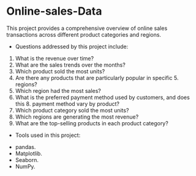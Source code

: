 # Online-sales-Data

This project provides a comprehensive overview of online sales transactions across different product categories and regions.

* Questions addressed by this project include:

1. What is the revenue over time?
2. What are the sales trends over the months?
3. Which product sold the most units?
4. Are there any products that are particularly popular in specific 5. regions?
6. Which region had the most sales?
7. What is the preferred payment method used by customers, and does this 8. payment method vary by product?
9. Which product category sold the most units?
10. Which regions are generating the most revenue?
11. What are the top-selling products in each product category?
  
* Tools used in this project:

- pandas.
- Matplotlib.
- Seaborn.
- NumPy.
